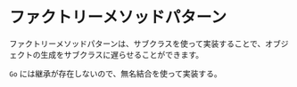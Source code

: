 # ファクトリーメソッドパターン

ファクトリーメソッドパターンは、サブクラスを使って実装することで、オブジェクトの生成をサブクラスに遅らせることができます。

`Go` には継承が存在しないので、無名結合を使って実装する。